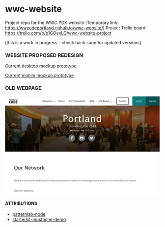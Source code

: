 # wwc-website
Project repo for the WWC PDX website 
(Temporary link: https://wwcodeportland.github.io/wwc-website/)
Project Trello board: https://trello.com/b/p1GOexLQ/wwc-website-project

[this is a work in progress - check back soon for updated versions]

### WEBSITE PROPOSED REDESIGN
[Current desktop mockup prototype](https://xd.adobe.com/view/e20a88af-fcee-441d-a2b5-2493744d2247/)

[Current mobile mockup prototype](https://xd.adobe.com/view/16d03437-a576-4108-969d-38c4a99804e7/)

### OLD WEBPAGE
![Current desktop site](/screenshots/WWCode-current-site.png)

#### ATTRIBUTIONS
* [patternlab-node](https://github.com/pattern-lab/patternlab-node)
* [starterkit-mustache-demo](https://github.com/pattern-lab/starterkit-mustache-demo)
